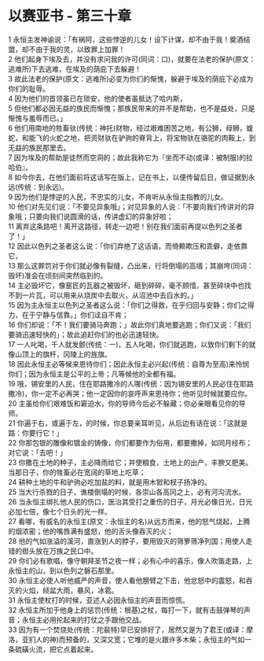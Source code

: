 # 以赛亚书 - 第三十章
  
 1 永恒主发神谕说：「有祸阿，这些悖逆的儿女！设下计谋，却不由于我！奠酒结盟，却不由于我的灵，以致罪上加罪！  
 2 他们起身下埃及去，并没有求问我的许可(同词：口)，就要在法老的保护(原文：逃难所)下去逃难，在埃及的荫庇下去躲避！  
 3 故此法老的保护(原文：逃难所)必变为你们的惭愧，躲避于埃及的荫庇下必成为你们的耻辱。  
 4 因为他们的首领虽已在琐安，他的使者虽抵达了哈内斯，  
 5 但他们都必因无益的族民而惭愧；那族民带来的并不是帮助，也不是益处，只是惭愧与羞辱而已。」  
 6 他们用南地的牲畜驮(传统：神托)财物，经过艰难困苦之地，有公狮，母狮，蝮蛇，和能飞的火蛇之地，把资财驮在驴驹的脊背上，将宝物驮在骆驼的肉鞍上，到无益的族民那里去。  
 7 因为埃及的帮助是徒然而空洞的；故此我称它为『坐而不动(或译：被制服)的拉哈伯』。  
 8 如今你去，在他们面前将这话写在版上，记在书上，以便传留后日，做证据到永远(传统：到永远)。  
 9 因为他们是悖逆的人民，不忠实的儿女，不肯听从永恒主指教的儿女。  
 10 他们对先见们说：「不要见异象哦」；对见异象的人说：「不要向我们传讲对的异象哦；只要向我们说圆滑的话，传讲虚幻的异象好啦；  
 11 离弃这条路吧！离开这路径，转走一边吧！别在我们面前再提以色列之圣者了！」  
 12 因此以色列之圣者这么说：「你们弃绝了这话语，而倚赖欺压和乖僻，走依靠它，  
 13 那么这罪罚对于你们就必像有裂缝，凸出来，行将倒塌的高墙；其崩垮(同词：毁坏)准会在顷刻间突然临到的。  
 14 主必毁坏它，像窑匠的瓦器之被毁坏，砸到碎碎，毫不顾惜，甚至碎块中也找不到一片瓦，可以用来从烧炭中去取火，从沼池中去舀水的。」  
 15 因为主永恒主以色列之圣者这么说：「你们之得救，在乎归回与安静；你们之得力，在于宁静与信靠。」你们迳自不肯；  
 16 你们却说：「不！我们要骑马奔跑；」故此你们真地要逃跑；你们又说：「我们要骑迅速轻快的」；故此追赶你们的也必迅速轻快。  
 17 一人叱喝，千人就发颤(传统：一)，五人叱喝，你们就逃跑，以致你们剩下的就像山顶上的旗杆，冈陵上的旌旗。  
 18 因此永恒主必等候来恩待你们；因此永恒主必兴起(传统：自尊为至高)来怜悯你们；因为永恒主是公平的上帝；凡等候他的全都有福。  
 19 哦，锡安里的人民，住在耶路撒冷的人哪(传统：因为锡安里的人民必住在耶路撒冷)，你一定不必再哭；他一定因你的哀呼声来恩待你；他听见时候就要应你。  
 20 主虽给你们艰难饭和窘迫水，你的导师今后必不躲藏；你必亲眼看见你的导师。  
 21 你遍于右，或遍于左，的时候，你总要亲耳听见，从后边有话在说：「这就是路：你要行它！」  
 22 你那包银的雕像和镀金的铸像，你们都要作为俗用，都要撒掉，如同月经布；对它说：「去吧！」  
 23 你撒在土地的种子，主必降雨给它；并使粮食，土地上的出产，丰腴又肥美。当那日子，你的牲畜必在宽阔的草地上吃草；  
 24 耕种土地的牛和驴驹必吃加盐的料，就是用木锨和杈子扬净的。  
 25 当大行杀戮的日子，谯楼倒塌的时候，各崇山各高冈之上，必有河沟流水。  
 26 当永恒主绑扎他人民的伤口，医治其受打之重伤的日子，月光必像日光，日光必加七倍，像七个日头的光一样。  
 27 看哪，有威名的永恒主(原文：永恒主的名)从远方而来，他的怒气烧起，上腾的烟浓密；他的嘴唇满有盛怒，他的舌头像吞灭的火；  
 28 他的气如涨溢的溪河，直涨到人的脖子，要用毁灭的筛箩筛净列国；用使人走错的辔头放在万族之民口中。  
 29 你们必有歌唱，像守朝拜圣节之夜一样；必有心中的喜乐，像人吹笛走路，上永恒主的山，到以色列之磐石那里。  
 30 永恒主必使人听他威严的声音，使人看他膀臂之下击，他忿怒中的震怒，和吞灭的火焰，倾盆大雨，暴风，冰雹。  
 31 永恒主使杖打的时候，亚述人必因永恒主的声音而惊慌。  
 32 永恒主所加于他身上的惩罚(传统：根基)之杖，每打一下，就有击鼓弹琴的声音；永恒主必用抡起来的打仗之手跟他交战。  
 33 因为有一个焚烧处(传统：陀裴特)早已安排好了，居然又是为了君王(或译：摩洛，亚扪人的神)而预备的，又深又宽；它堆的是火跟许多木柴；永恒主的气如一条硫磺火流，把它点着起来。